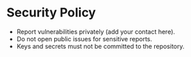 # Security Policy

- Report vulnerabilities privately (add your contact here).
- Do not open public issues for sensitive reports.
- Keys and secrets must not be committed to the repository.
